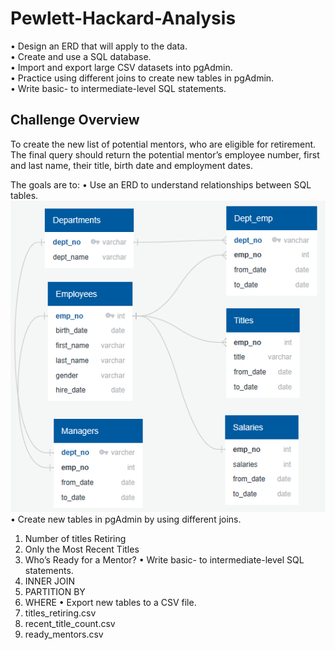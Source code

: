 # Pewlett-Hackard-Analysis
•	Design an ERD that will apply to the data. <br />
•	Create and use a SQL database. <br />
•	Import and export large CSV datasets into pgAdmin. <br />
•	Practice using different joins to create new tables in pgAdmin. <br />
•	Write basic- to intermediate-level SQL statements. 

## Challenge Overview
To create the new list of potential mentors, who are eligible for retirement. The final query should return the potential mentor’s employee number, first and last name, their title, birth date and employment dates.

The goals are to:
•	Use an ERD to understand relationships between SQL tables.
![](EmployeeDB.png)
•	Create new tables in pgAdmin by using different joins.
  1. Number of titles Retiring
  2. Only the Most Recent Titles
  3. Who’s Ready for a Mentor?
•	Write basic- to intermediate-level SQL statements.
  1. INNER JOIN
  2. PARTITION BY
  3. WHERE
•	Export new tables to a CSV file.
  1. titles_retiring.csv
  2. recent_title_count.csv
  3. ready_mentors.csv
